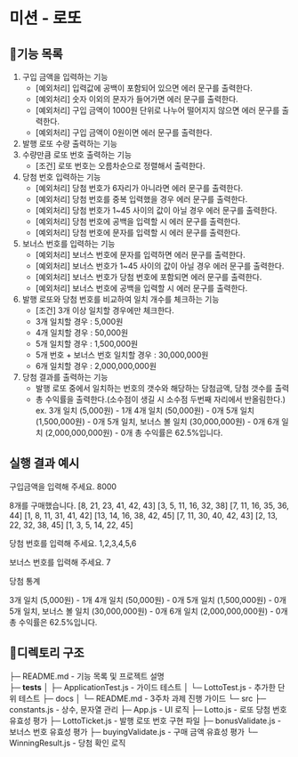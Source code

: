 # 미션 - 로또

## 🚀기능 목록

1. 구입 금액을 입력하는 기능
   - [예외처리] 입력값에 공백이 포함되어 있으면 에러 문구를 출력한다.
   - [예외처리] 숫자 이외의 문자가 들어가면 에러 문구를 출력한다.
   - [예외처리] 구입 금액이 1000원 단위로 나누어 떨어지지 않으면 에러 문구를 출력한다.
   - [예외처리] 구입 금액이 0원이면 에러 문구를 출력한다.
2. 발행 로또 수량 출력하는 기능
3. 수량만큼 로또 번호 출력하는 기능
   - [조건] 로또 번호는 오름차순으로 정렬해서 출력한다.
4. 당첨 번호 입력하는 기능
   - [예외처리] 당첨 번호가 6자리가 아니라면 에러 문구를 출력한다.
   - [예외처리] 당첨 번호를 중복 입력했을 경우 에러 문구를 출력한다.
   - [예외처리] 당첨 번호가 1~45 사이의 값이 아닐 경우 에러 문구를 출력한다.
   - [예외처리] 당첨 번호에 공백을 입력할 시 에러 문구를 출력한다.
   - [예외처리] 당첨 번호에 문자를 입력할 시 에러 문구를 출력한다.
5. 보너스 번호를 입력하는 기능
   - [예외처리] 보너스 번호에 문자를 입력하면 에러 문구를 출력한다.
   - [예외처리] 보너스 번호가 1~45 사이의 값이 아닐 경우 에러 문구를 출력한다.
   - [예외처리] 보너스 번호가 당첨 번호에 포함되면 에러 문구를 출력한다.
   - [예외처리] 보너스 번호에 공백을 입력할 시 에러 문구를 출력한다.
6. 발행 로또와 당첨 번호를 비교하여 일치 개수를 체크하는 기능
   - [조건] 3개 이상 일치할 경우에만 체크한다.
   - 3개 일치할 경우 : 5,000원
   - 4개 일치할 경우 : 50,000원
   - 5개 일치할 경우 : 1,500,000원
   - 5개 번호 + 보너스 번호 일치할 경우 : 30,000,000원
   - 6개 일치할 경우 : 2,000,000,000원
7. 당첨 결과를 출력하는 기능
   - 발행 로또 중에서 일치하는 번호의 갯수와 해당하는 당첨금액, 당첨 갯수를 출력
   - 총 수익률을 출력한다.(소수점이 생길 시 소수점 두번째 자리에서 반올림한다.)
     ex.
     3개 일치 (5,000원) - 1개
     4개 일치 (50,000원) - 0개
     5개 일치 (1,500,000원) - 0개
     5개 일치, 보너스 볼 일치 (30,000,000원) - 0개
     6개 일치 (2,000,000,000원) - 0개
     총 수익률은 62.5%입니다.

<!-- prettier-ignore-start -->
## 실행 결과 예시

구입금액을 입력해 주세요.
8000

8개를 구매했습니다.
[8, 21, 23, 41, 42, 43]
[3, 5, 11, 16, 32, 38]
[7, 11, 16, 35, 36, 44]
[1, 8, 11, 31, 41, 42]
[13, 14, 16, 38, 42, 45]
[7, 11, 30, 40, 42, 43]
[2, 13, 22, 32, 38, 45]
[1, 3, 5, 14, 22, 45]

당첨 번호를 입력해 주세요.
1,2,3,4,5,6

보너스 번호를 입력해 주세요.
7

당첨 통계

3개 일치 (5,000원) - 1개
4개 일치 (50,000원) - 0개
5개 일치 (1,500,000원) - 0개
5개 일치, 보너스 볼 일치 (30,000,000원) - 0개
6개 일치 (2,000,000,000원) - 0개
총 수익률은 62.5%입니다.
<!-- prettier-ignore-end -->

<!-- prettier-ignore-start -->
## 📁디렉토리 구조

├─ README.md                                 - 기능 목록 및 프로젝트 설명         
├─ **tests** 
│ ├─ ApplicationTest.js                      - 가이드 테스트
│ └─ LottoTest.js                            - 추가한 단위 테스트
├─ docs
│ └─ README.md                               - 3주차 과제 진행 가이드
└─ src
├─ constants.js                              - 상수, 문자열 관리
├─ App.js                                    - UI 로직 
├─ Lotto.js                                  - 로또 당첨 번호 유효성 평가
├─ LottoTicket.js                            - 발행 로또 번호 구현 파일
├─ bonusValidate.js                          - 보너스 번호 유효성 평가
├─ buyingValidate.js                         - 구매 금액 유효성 평가
└─ WinningResult.js                          - 당첨 확인 로직
<!-- prettier-ignore-end -->
